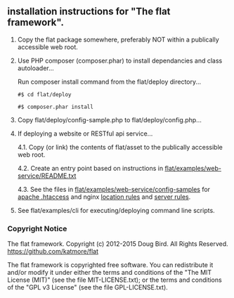 ## installation instructions for "The flat framework".
1. Copy the flat package somewhere, preferably NOT within a publically accessible web root.

2. Use PHP composer (composer.phar) to install dependancies and class autoloader...

   Run composer install command from the flat/deploy directory...
   
      `#$ cd flat/deploy`
      
      `#$ composer.phar install`

3. Copy flat/deploy/config-sample.php to flat/deploy/config.php...

4. If deploying a website or RESTful api service...

   4.1. Copy (or link) the contents of flat/asset to the publically accessible web root.
   
   4.2. Create an entry point based on instructions in [flat/examples/web-service/README.txt](examples/web-service/README.txt)
   
   4.3. See the files in [flat/examples/web-service/config-samples](examples/web-service/config-samples) for [apache .htaccess](examples/web-service/config-samples/apache2-htaccess.txt) and nginx [location rules](examples/web-service/config-samples/nginx-location.txt) and [server rules](examples/web-service/config-samples/nginx-server.txt).
   
5. See flat/examples/cli for executing/deploying command line scripts.

### Copyright Notice
The flat framework. 
Copyright (c) 2012-2015 Doug Bird. All Rights Reserved.
https://github.com/katmore/flat

The flat framework is copyrighted free software.
You can redistribute it and/or modify it under either the terms and conditions of the
"The MIT License (MIT)" (see the file MIT-LICENSE.txt); or the terms and conditions
of the "GPL v3 License" (see the file GPL-LICENSE.txt).
